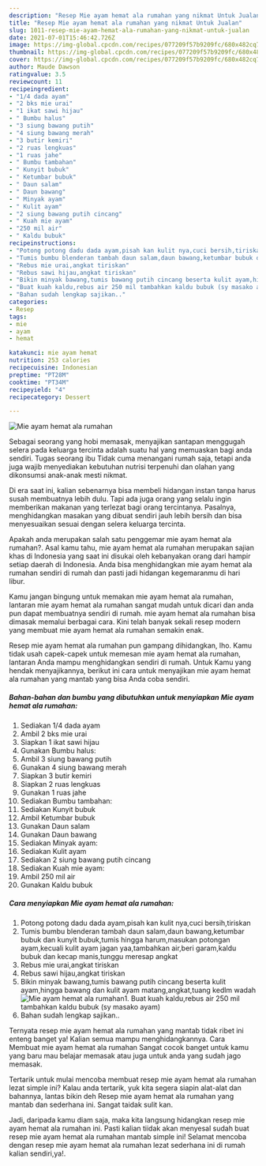 ```yaml
---
description: "Resep Mie ayam hemat ala rumahan yang nikmat Untuk Jualan"
title: "Resep Mie ayam hemat ala rumahan yang nikmat Untuk Jualan"
slug: 1011-resep-mie-ayam-hemat-ala-rumahan-yang-nikmat-untuk-jualan
date: 2021-07-01T15:46:42.726Z
image: https://img-global.cpcdn.com/recipes/077209f57b9209fc/680x482cq70/mie-ayam-hemat-ala-rumahan-foto-resep-utama.jpg
thumbnail: https://img-global.cpcdn.com/recipes/077209f57b9209fc/680x482cq70/mie-ayam-hemat-ala-rumahan-foto-resep-utama.jpg
cover: https://img-global.cpcdn.com/recipes/077209f57b9209fc/680x482cq70/mie-ayam-hemat-ala-rumahan-foto-resep-utama.jpg
author: Maude Dawson
ratingvalue: 3.5
reviewcount: 11
recipeingredient:
- "1/4 dada ayam"
- "2 bks mie urai"
- "1 ikat sawi hijau"
- " Bumbu halus"
- "3 siung bawang putih"
- "4 siung bawang merah"
- "3 butir kemiri"
- "2 ruas lengkuas"
- "1 ruas jahe"
- " Bumbu tambahan"
- " Kunyit bubuk"
- " Ketumbar bubuk"
- " Daun salam"
- " Daun bawang"
- " Minyak ayam"
- " Kulit ayam"
- "2 siung bawang putih cincang"
- " Kuah mie ayam"
- "250 mil air"
- " Kaldu bubuk"
recipeinstructions:
- "Potong potong dadu dada ayam,pisah kan kulit nya,cuci bersih,tiriskan"
- "Tumis bumbu blenderan tambah daun salam,daun bawang,ketumbar bubuk dan kunyit bubuk,tumis hingga harum,masukan potongan ayam,kecuali kulit ayam jagan yaa,tambahkan air,beri garam,kaldu bubuk dan kecap manis,tunggu meresap angkat"
- "Rebus mie urai,angkat tiriskan"
- "Rebus sawi hijau,angkat tiriskan"
- "Bikin minyak bawang,tumis bawang putih cincang beserta kulit ayam,hingga bawang dan kulit ayam matang,angkat,tuang kedlm wadah"
- "Buat kuah kaldu,rebus air 250 mil tambahkan kaldu bubuk (sy masako ayam)"
- "Bahan sudah lengkap sajikan.."
categories:
- Resep
tags:
- mie
- ayam
- hemat

katakunci: mie ayam hemat 
nutrition: 253 calories
recipecuisine: Indonesian
preptime: "PT28M"
cooktime: "PT34M"
recipeyield: "4"
recipecategory: Dessert

---
```



![Mie ayam hemat ala rumahan](https://img-global.cpcdn.com/recipes/077209f57b9209fc/680x482cq70/mie-ayam-hemat-ala-rumahan-foto-resep-utama.jpg)

Sebagai seorang yang hobi memasak, menyajikan santapan menggugah selera pada keluarga tercinta adalah suatu hal yang memuaskan bagi anda sendiri. Tugas seorang ibu Tidak cuma menangani rumah saja, tetapi anda juga wajib menyediakan kebutuhan nutrisi terpenuhi dan olahan yang dikonsumsi anak-anak mesti nikmat.

Di era  saat ini, kalian sebenarnya bisa membeli hidangan instan tanpa harus susah membuatnya lebih dulu. Tapi ada juga orang yang selalu ingin memberikan makanan yang terlezat bagi orang tercintanya. Pasalnya, menghidangkan masakan yang dibuat sendiri jauh lebih bersih dan bisa menyesuaikan sesuai dengan selera keluarga tercinta. 



Apakah anda merupakan salah satu penggemar mie ayam hemat ala rumahan?. Asal kamu tahu, mie ayam hemat ala rumahan merupakan sajian khas di Indonesia yang saat ini disukai oleh kebanyakan orang dari hampir setiap daerah di Indonesia. Anda bisa menghidangkan mie ayam hemat ala rumahan sendiri di rumah dan pasti jadi hidangan kegemaranmu di hari libur.

Kamu jangan bingung untuk memakan mie ayam hemat ala rumahan, lantaran mie ayam hemat ala rumahan sangat mudah untuk dicari dan anda pun dapat membuatnya sendiri di rumah. mie ayam hemat ala rumahan bisa dimasak memalui berbagai cara. Kini telah banyak sekali resep modern yang membuat mie ayam hemat ala rumahan semakin enak.

Resep mie ayam hemat ala rumahan pun gampang dihidangkan, lho. Kamu tidak usah capek-capek untuk memesan mie ayam hemat ala rumahan, lantaran Anda mampu menghidangkan sendiri di rumah. Untuk Kamu yang hendak menyajikannya, berikut ini cara untuk menyajikan mie ayam hemat ala rumahan yang mantab yang bisa Anda coba sendiri.

<!--inarticleads1-->

##### Bahan-bahan dan bumbu yang dibutuhkan untuk menyiapkan Mie ayam hemat ala rumahan:

1. Sediakan 1/4 dada ayam
1. Ambil 2 bks mie urai
1. Siapkan 1 ikat sawi hijau
1. Gunakan  Bumbu halus:
1. Ambil 3 siung bawang putih
1. Gunakan 4 siung bawang merah
1. Siapkan 3 butir kemiri
1. Siapkan 2 ruas lengkuas
1. Gunakan 1 ruas jahe
1. Sediakan  Bumbu tambahan:
1. Sediakan  Kunyit bubuk
1. Ambil  Ketumbar bubuk
1. Gunakan  Daun salam
1. Gunakan  Daun bawang
1. Sediakan  Minyak ayam:
1. Sediakan  Kulit ayam
1. Sediakan 2 siung bawang putih cincang
1. Sediakan  Kuah mie ayam:
1. Ambil 250 mil air
1. Gunakan  Kaldu bubuk




<!--inarticleads2-->

##### Cara menyiapkan Mie ayam hemat ala rumahan:

1. Potong potong dadu dada ayam,pisah kan kulit nya,cuci bersih,tiriskan
1. Tumis bumbu blenderan tambah daun salam,daun bawang,ketumbar bubuk dan kunyit bubuk,tumis hingga harum,masukan potongan ayam,kecuali kulit ayam jagan yaa,tambahkan air,beri garam,kaldu bubuk dan kecap manis,tunggu meresap angkat
1. Rebus mie urai,angkat tiriskan
1. Rebus sawi hijau,angkat tiriskan
1. Bikin minyak bawang,tumis bawang putih cincang beserta kulit ayam,hingga bawang dan kulit ayam matang,angkat,tuang kedlm wadah
<img src="//assets-global.cpcdn.com/assets/icons/button_play-2c75c40dde080a61004c1f40b05d8f140eaff45d7e9e6481dc71c63d2e7c4909.png" alt="Mie ayam hemat ala rumahan">1. Buat kuah kaldu,rebus air 250 mil tambahkan kaldu bubuk (sy masako ayam)
1. Bahan sudah lengkap sajikan..




Ternyata resep mie ayam hemat ala rumahan yang mantab tidak ribet ini enteng banget ya! Kalian semua mampu menghidangkannya. Cara Membuat mie ayam hemat ala rumahan Sangat cocok banget untuk kamu yang baru mau belajar memasak atau juga untuk anda yang sudah jago memasak.

Tertarik untuk mulai mencoba membuat resep mie ayam hemat ala rumahan lezat simple ini? Kalau anda tertarik, yuk kita segera siapin alat-alat dan bahannya, lantas bikin deh Resep mie ayam hemat ala rumahan yang mantab dan sederhana ini. Sangat taidak sulit kan. 

Jadi, daripada kamu diam saja, maka kita langsung hidangkan resep mie ayam hemat ala rumahan ini. Pasti kalian tiidak akan menyesal sudah buat resep mie ayam hemat ala rumahan mantab simple ini! Selamat mencoba dengan resep mie ayam hemat ala rumahan lezat sederhana ini di rumah kalian sendiri,ya!.

